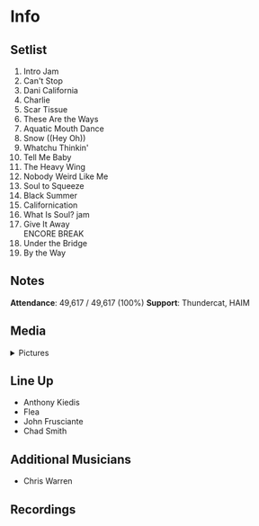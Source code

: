 # Info

## Setlist

1. Intro Jam
2. Can't Stop
3. Dani California
4. Charlie
5. Scar Tissue
6. These Are the Ways
7. Aquatic Mouth Dance
8. Snow ((Hey Oh))
9. Whatchu Thinkin'
10. Tell Me Baby
11. The Heavy Wing
12. Nobody Weird Like Me
13. Soul to Squeeze
14. Black Summer
15. Californication
16. What Is Soul? jam
17. Give It Away
<br>ENCORE BREAK
18. Under the Bridge
19. By the Way

## Notes

**Attendance**: 49,617 / 49,617 (100%)
**Support**: Thundercat, HAIM

## Media 

<details>
  <summary>Pictures</summary>
  <!--<img alt="Setlist" title="Setlist" src="_.jpg" height="200" />-->
</details>

## Line Up

* Anthony Kiedis
* Flea
* John Frusciante
* Chad Smith

## Additional Musicians
* Chris Warren

## Recordings
